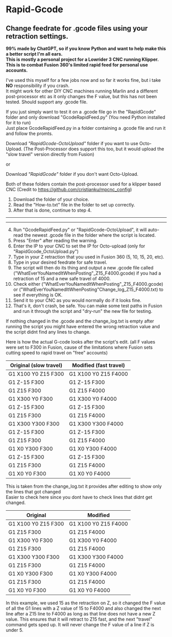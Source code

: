# Rapid-Gcode
## Change feedrate for .gcode files using your retraction settings. 

**99% made by ChatGPT, so if you know Python and want to help make this a better script I'm all ears.  
This is mostly a personal project for a Lowrider 3 CNC running Klipper.   
This is to combat Fusion 360's limited rapid feed for personal use accounts.**   

I've used this myself for a few jobs now and so far it works fine, but i take **NO** responsibility if you crash.  
It might work for other DIY CNC machines running Marlin and a different post-processor etc as it only changes the F value, but this has not been tested. Should support any .gcode file.   
  
If you just simply want to test it on a .gcode file go in the "RapidGcode" folder and only download "GcodeRapidFeed.py" (You need Python installed for it to run)  
Just place GcodeRapidFeed.py in a folder containing a .gcode file and run it and follow the promts. 

Download *"RapidGcode-OctoUpload"* folder if you want to use Octo-Upload. (The Post-Processor does support this too, but it would upload the "slow travel" version directly from Fusion)  
  
or  
  
Download *"RapidGcode"* folder if you don't want Octo-Upload.  
  
Both of these folders contain the post-processor used for a klipper based CNC (Credit to https://github.com/cristianku/mpcnc_config)

1. Download the folder of your choice. 
2. Read the "How-to.txt" file in the folder to set up correctly. 
3. After that is done, continue to step 4.
------------------------------------------------------------------
------------------------------------------------------------------
4. Run "GcodeRapidFeed.py" or "RapidGcode-OctoUpload", it will auto-read the newest .gcode file in the folder where the script is located. 
5. Press "Enter" after reading the warning.
6. Enter the IP to your CNC to set the IP for Octo-upload (only for "RapidGcode_OctoUpload.py")
7. Type in your Z retraction that you used in Fusion 360 (5, 10, 15, 20, etc). 
8. Type in your desired feedrate for safe travel. 
9. The script will then do its thing and output a new .gcode file called ("WhatEverYouNamedItWhenPosting"_Z15_F4000.gcode) if you had a retraction of 15 and a new safe travel of 4000.
10. Check either ("WhatEverYouNamedItWhenPosting"_Z15_F4000.gcode) or ("WhatEverYouNamedItWhenPosting"Change_log_Z15_F4000.txt) to see if everything is OK. 
11. Send it to your CNC as you would normally do if it looks fine. 
12. That's it, don't crash, be safe. You can make some test paths in Fusion and run it through the script and "dry-run" the new file for testing.  
  
If nothing changed in the .gcode and the change_log.txt is empty after running the script you might have entered the wrong retraction value and the script didnt find any lines to change.   

Here is how the actual G-code looks after the script's edit. (all F values were set to F300 in Fusion, cause of the limitations where Fusion sets cutting speed to rapid travel on "free" accounts)

Original (slow travel) |  Modified (fast travel)
-----------------------|----------------------
G1 X100 Y0 Z15 F300    |  G1 X100 Y0 Z15 F4000
G1 Z-15 F300           |  G1 Z-15 F300
G1 Z15 F300            |  G1 Z15 F4000
G1 X300 Y0 F300        |  G1 X300 Y0 F4000
G1 Z-15 F300           |  G1 Z-15 F300
G1 Z15 F300            |  G1 Z15 F4000
G1 X300 Y300 F300      |  G1 X300 Y300 F4000
G1 Z-15 F300           |  G1 Z-15 F300
G1 Z15 F300            |  G1 Z15 F4000
G1 X0 Y300 F300        |  G1 X0 Y300 F4000
G1 Z-15 F300           |  G1 Z-15 F300
G1 Z15 F300            |  G1 Z15 F4000
G1 X0 Y0 F300          |  G1 X0 Y0 F4000

This is taken from the change_log.txt it provides after editing to show only the lines that got changed  
Easier to check here since you dont have to check lines that didnt get changed. 

Original                                         | Modified
-------------------------------------------------|-----------------------------------
G1 X100 Y0 Z15 F300                              | G1 X100 Y0 Z15 F4000          
G1 Z15 F300                                      | G1 Z15 F4000                  
G1 X300 Y0 F300                                  | G1 X300 Y0 F4000              
G1 Z15 F300                                      | G1 Z15 F4000                  
G1 X300 Y300 F300                                | G1 X300 Y300 F4000            
G1 Z15 F300                                      | G1 Z15 F4000                  
G1 X0 Y300 F300                                  | G1 X0 Y300 F4000              
G1 Z15 F300                                      | G1 Z15 F4000                  
G1 X0 Y0 F300                                    | G1 X0 Y0 F4000                

In this example, we used 15 as the retraction on Z, so it changed the F value of all the G1 lines with a Z value of 15 to F4000 and also changed the next line after a Z15 line to F4000 as long as that line does not have a new Z value. This ensures that it will retract to Z15 fast, and the next "travel" command gets sped up. It will never change the F value of a line if Z is under 5.
